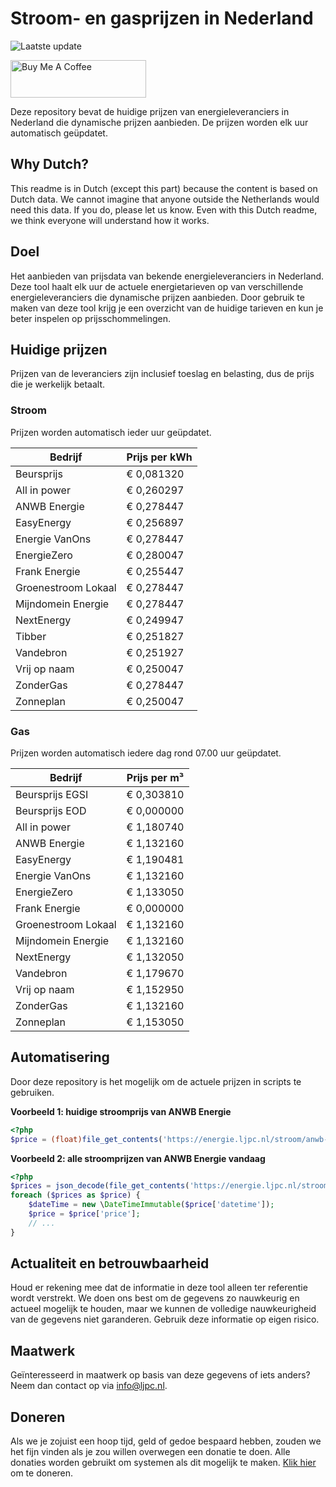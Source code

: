 # Stroom- en gasprijzen in Nederland

![Laatste update](https://img.shields.io/badge/laatste%20update-2024--05--20%2005%3A00%20CET-brightgreen)

<a href="https://www.buymeacoffee.com/Lars-" target="_blank"><img src="https://cdn.buymeacoffee.com/buttons/v2/default-orange.png" alt="Buy Me A Coffee" height="60" style="height: 60px !important;width: 217px !important;" ></a>

Deze repository bevat de huidige prijzen van energieleveranciers in Nederland die dynamische prijzen aanbieden. De prijzen worden elk uur automatisch geüpdatet.

## Why Dutch?

This readme is in Dutch (except this part) because the content is based on Dutch data. We cannot imagine that anyone outside the Netherlands would need this data. If you do, please let us know. Even with this Dutch readme, we think
everyone will understand how it works.

## Doel

Het aanbieden van prijsdata van bekende energieleveranciers in Nederland. Deze tool haalt elk uur de actuele energietarieven op van verschillende energieleveranciers die dynamische prijzen aanbieden. Door gebruik te maken van deze tool
krijg je een overzicht van de huidige tarieven en kun je beter inspelen op prijsschommelingen.

## Huidige prijzen

Prijzen van de leveranciers zijn inclusief toeslag en belasting, dus de prijs die je werkelijk betaalt.

### Stroom

Prijzen worden automatisch ieder uur geüpdatet.

 Bedrijf | Prijs per kWh 
---------|---------------
Beursprijs | € 0,081320
All in power | € 0,260297
ANWB Energie | € 0,278447
EasyEnergy | € 0,256897
Energie VanOns | € 0,278447
EnergieZero | € 0,280047
Frank Energie | € 0,255447
Groenestroom Lokaal | € 0,278447
Mijndomein Energie | € 0,278447
NextEnergy | € 0,249947
Tibber | € 0,251827
Vandebron | € 0,251927
Vrij op naam | € 0,250047
ZonderGas | € 0,278447
Zonneplan | € 0,250047


### Gas

Prijzen worden automatisch iedere dag rond 07.00 uur geüpdatet.

 Bedrijf | Prijs per m³ 
---------|--------------
Beursprijs EGSI | € 0,303810
Beursprijs EOD | € 0,000000
All in power | € 1,180740
ANWB Energie | € 1,132160
EasyEnergy | € 1,190481
Energie VanOns | € 1,132160
EnergieZero | € 1,133050
Frank Energie | € 0,000000
Groenestroom Lokaal | € 1,132160
Mijndomein Energie | € 1,132160
NextEnergy | € 1,132050
Vandebron | € 1,179670
Vrij op naam | € 1,152950
ZonderGas | € 1,132160
Zonneplan | € 1,153050


## Automatisering

Door deze repository is het mogelijk om de actuele prijzen in scripts te gebruiken.

**Voorbeeld 1: huidige stroomprijs van ANWB Energie**

```php
<?php
$price = (float)file_get_contents('https://energie.ljpc.nl/stroom/anwb-energie-nu.txt');

```

**Voorbeeld 2: alle stroomprijzen van ANWB Energie vandaag**

```php
<?php
$prices = json_decode(file_get_contents('https://energie.ljpc.nl/stroom/all-in-power-vandaag.json'),true);
foreach ($prices as $price) {
    $dateTime = new \DateTimeImmutable($price['datetime']);
    $price = $price['price'];
    // ...
}
```

## Actualiteit en betrouwbaarheid

Houd er rekening mee dat de informatie in deze tool alleen ter referentie wordt verstrekt. We doen ons best om de gegevens zo nauwkeurig en actueel mogelijk te houden, maar we kunnen de volledige nauwkeurigheid van de gegevens niet
garanderen. Gebruik deze informatie op eigen risico.

## Maatwerk

Geïnteresseerd in maatwerk op basis van deze gegevens of iets anders? Neem dan contact op
via [info@ljpc.nl](mailto:info@ljpc.nl?subject=Energie%20prijzen).

## Doneren

Als we je zojuist een hoop tijd, geld of gedoe bespaard hebben, zouden we het fijn vinden als je zou willen overwegen een
donatie te doen. Alle donaties worden gebruikt om systemen als dit mogelijk te
maken. [Klik hier](https://www.buymeacoffee.com/Lars-) om te doneren.
